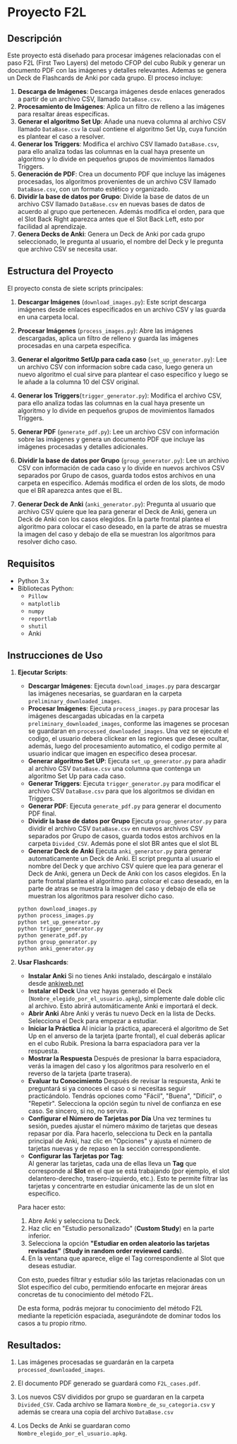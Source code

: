 # Proyecto F2L

## Descripción

Este proyecto está diseñado para procesar imágenes relacionadas con el paso F2L (First Two Layers) del metodo CFOP del cubo Rubik y generar un documento PDF con las imágenes y detalles relevantes. Ademas se genera un Deck de Flashcards de Anki por cada grupo. El proceso incluye:

1. **Descarga de Imágenes**: Descarga imágenes desde enlaces generados a partir de un archivo CSV, llamado `DataBase.csv`.
2. **Procesamiento de Imágenes**: Aplica un filtro de relleno a las imágenes para resaltar áreas específicas.
3. **Generar el algoritmo Set Up**: Añade una nueva columna al archivo CSV llamado `DataBase.csv` la cual contiene el algoritmo Set Up, cuya función es plantear el caso a resolver.
4. **Generar los Triggers**: Modifica el archivo CSV llamado `DataBase.csv`, para ello analiza todas las columnas en la cual haya presente un algoritmo y lo divide en pequeños grupos de movimientos llamados Triggers. 
5. **Generación de PDF**: Crea un documento PDF que incluye las imágenes procesadas, los algoritmos provenientes de un archivo CSV llamado `DataBase.csv`, con un formato estético y organizado.
6. **Dividir la base de datos por Grupo**: Divide la base de datos de un archivo CSV llamado `DataBase.csv` en  nuevas bases de datos de acuerdo al grupo que pertenecen. Además modifica el orden, para que el Slot Back Right aparezca antes que el Slot Back Left, esto por facilidad al aprendizaje.
7. **Genera Decks de Anki**: Genera un Deck de Anki por cada grupo seleccionado, le pregunta al usuario, el nombre del Deck y le pregunta que archivo CSV se necesita usar.

## Estructura del Proyecto

El proyecto consta de siete scripts principales:

1. **Descargar Imágenes** (`download_images.py`): Este script descarga imágenes desde enlaces especificados en un archivo CSV y las guarda en una carpeta local.

2. **Procesar Imágenes** (`process_images.py`): Abre las imágenes descargadas, aplica un filtro de relleno y guarda las imágenes procesadas en una carpeta específica.

3. **Generar el algoritmo SetUp para cada caso** (`set_up_generator.py`): Lee un archivo CSV con informacion sobre cada caso, luego genera un nuevo algoritmo el cual sirve para plantear el caso especifico y luego se le añade a la columna 10 del CSV original.

4. **Generar los Triggers**(`trigger_generator.py`): Modifica el archivo CSV, para ello analiza todas las columnas en la cual haya presente un algoritmo y lo divide en pequeños grupos de movimientos llamados Triggers. 

5. **Generar PDF** (`generate_pdf.py`): Lee un archivo CSV con información sobre las imágenes y genera un documento PDF que incluye las imágenes procesadas y detalles adicionales.


6. **Dividir la base de datos por Grupo** (`group_generator.py`): Lee un archivo CSV con información de cada caso y lo divide en nuevos archivos CSV separados por Grupo de casos, guarda todos estos archivos en una carpeta en especifico. Además modifica el orden de los slots, de modo que el BR aparezca antes que el BL.

7. **Generar Deck de Anki** (`anki_generator.py`): Pregunta al usuario que archivo CSV quiere que lea para generar el Deck de Anki, genera un Deck de Anki con los casos elegidos. En la parte frontal plantea el algoritmo para colocar el caso deseado, en la parte de atras se muestra la imagen del caso y debajo de ella se muestran los algoritmos para resolver dicho caso. 

## Requisitos

- Python 3.x
- Bibliotecas Python:
  - `Pillow`
  - `matplotlib`
  - `numpy`
  - `reportlab`
  - `shutil`
  - Anki

## Instrucciones de Uso

1. **Ejecutar Scripts**:
   - **Descargar Imágenes**: Ejecuta `download_images.py` para descargar las imágenes necesarias, se guardaran en la carpeta `preliminary_downloaded_images`.
   - **Procesar Imágenes**: Ejecuta `process_images.py` para procesar las imágenes descargadas ubicadas en la carpeta `preliminary_downloaded_images`, conforme las imagenes se procesan se guardaran en `processed_downloaded_images`. Una vez se ejecute el codigo, el usuario debera clickear en las regiones que desee ocultar, además, luego del procesamiento automatico, el codigo permite al usuario indicar que imagen en especifico desea procesar.
   - **Generar algoritmo Set UP**: Ejecuta `set_up_generator.py` para añadir al archivo CSV `DataBase.csv` una columna que contenga un algoritmo Set Up para cada caso.
   - **Generar Triggers**: Ejecuta `trigger_generator.py` para modificar el archivo CSV `DataBase.csv` para que los algoritmos se dividan en Triggers.
   - **Generar PDF**: Ejecuta `generate_pdf.py` para generar el documento PDF final.
   - **Dividir la base de datos por Grupo** Ejecuta `group_generator.py` para dividir el archivo CSV `DataBase.csv` en nuevos archivos CSV separados por Grupo de casos, guarda todos estos archivos en la carpeta `Divided_CSV`. Además pone el slot BR antes que el slot BL
   - **Generar Deck de Anki** Ejecuta `anki_generator.py` para generar automaticamente un Deck de Anki. El script pregunta al usuario el nombre del Deck y que archivo CSV quiere que lea para generar el Deck de Anki, genera un Deck de Anki con los casos elegidos. En la parte frontal plantea el algoritmo para colocar el caso deseado, en la parte de atras se muestra la imagen del caso y debajo de ella se muestran los algoritmos para resolver dicho caso. 

   ```bash
   python download_images.py
   python process_images.py
   python set_up_generator.py
   python trigger_generator.py
   python generate_pdf.py
   python group_generator.py
   python anki_generator.py
    ```
2. **Usar Flashcards**:
    - **Instalar Anki** Si no tienes Anki instalado, descárgalo e instálalo desde [ankiweb.net](https://apps.ankiweb.net/)
    - **Instalar el Deck** Una vez hayas generado el Deck (`Nombre_elegido_por_el_usuario.apkg`), simplemente dale doble clic al archivo. Esto abrirá automáticamente Anki e importará el deck.
    - **Abrir Anki** Abre Anki y verás tu nuevo Deck en la lista de Decks. Selecciona el Deck para empezar a estudiar.
    - **Iniciar la Práctica** Al iniciar la práctica, aparecerá el algoritmo de Set Up en el anverso de la tarjeta (parte frontal), el cual deberás aplicar en el cubo Rubik. Presiona la barra espaciadora para ver la respuesta.
    - **Mostrar la Respuesta** Después de presionar la barra espaciadora, verás la imagen del caso y los algoritmos para resolverlo en el reverso de la tarjeta (parte trasera).
    - **Evaluar tu Conocimiento** Después de revisar la respuesta, Anki te preguntará si ya conoces el caso o si necesitas seguir practicándolo. Tendrás opciones como "Fácil", "Buena", "Difícil", o "Repetir". Selecciona la opción según tu nivel de confianza en ese caso. Se sincero, si no, no servira.
    - **Configurar el Número de Tarjetas por Día** Una vez termines tu sesión, puedes ajustar el número máximo de tarjetas que deseas repasar por día. Para hacerlo, selecciona tu Deck en la pantalla principal de Anki, haz clic en "Opciones" y ajusta el número de tarjetas nuevas y de repaso en la sección correspondiente.
    - **Configurar las Tarjetas por Tag**:  
    Al generar las tarjetas, cada una de ellas lleva un **Tag** que corresponde al **Slot** en el que se está trabajando (por ejemplo, el slot delantero-derecho, trasero-izquierdo, etc.). Esto te permite filtrar las tarjetas y concentrarte en estudiar únicamente las de un slot en específico.

    Para hacer esto:
     1. Abre Anki y selecciona tu Deck.
     2. Haz clic en "Estudio personalizado" (**Custom Study**) en la parte inferior.
     3. Selecciona la opción **"Estudiar en orden aleatorio las tarjetas revisadas"** (**Study in random order reviewed cards**).
     4. En la ventana que aparece, elige el Tag correspondiente al Slot que deseas estudiar.
   
    Con esto, puedes filtrar y estudiar sólo las tarjetas relacionadas con un Slot específico del cubo, permitiendo enfocarte en mejorar áreas concretas de tu conocimiento del método F2L.

    De esta forma, podrás mejorar tu conocimiento del método F2L mediante la repetición espaciada, asegurándote de dominar todos los casos a tu propio ritmo.


## Resultados:

1. Las imágenes procesadas se guardarán en la carpeta `processed_downloaded_images`.

2. El documento PDF generado se guardará como `F2L_cases.pdf`.

3. Los nuevos CSV divididos por grupo se guardaran en la carpeta `Divided_CSV`. Cada archivo se llamara `Nombre_de_su_categoria.csv` y además se creara una copia del archivo `DataBase.csv`

4. Los Decks de Anki se guardaran como `Nombre_elegido_por_el_usuario.apkg`.

